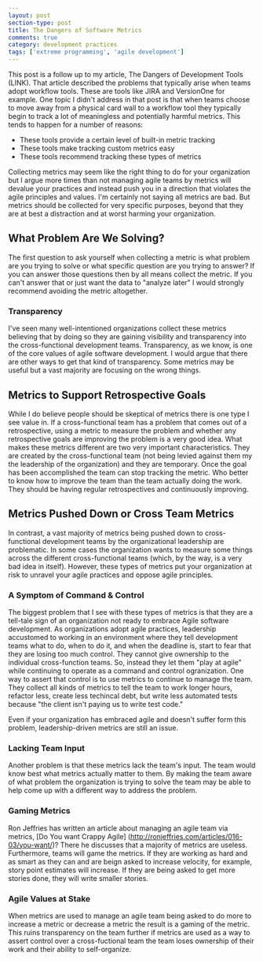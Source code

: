 ```yaml
---
layout: post
section-type: post
title: The Dangers of Software Metrics
comments: true
category: development practices
tags: ['extreme programming', 'agile development']
---
```


This post is a follow up to my article, The Dangers of Development Tools (LINK). That article described the problems that typically arise when teams adopt workflow tools. These are tools like JIRA and VersionOne for example.
One topic I didn't address in that post is that when teams choose to move away from a physical card wall to a workflow tool they typically begin to track a lot of meaningless and potentially harmful metrics. This tends to happen for a number of reasons:
* These tools provide a certain level of built-in metric tracking
* These tools make tracking custom metrics easy
* These tools recommend tracking these types of metrics

Collecting metrics may seem like the right thing to do for your organization but I argue more times than not managing agile teams by metrics will devalue your practices and instead push you in a direction that violates the agile principles and values. I'm certainly
not saying all metrics are bad. But metrics should be collected for very specific purposes, beyond that they are at best a distraction and at worst harming your organization.

## What Problem Are We Solving?
The first question to ask yourself when collecting a metric is what problem are you trying to solve or what specific question are you
trying to answer? If you can answer those questions then by all means collect the metric. If you can't answer that or just want the
data to "analyze later" I would strongly recommend avoiding the metric altogether. 

### Transparency

I've seen many well-intentioned organizations collect these metrics believing that by doing so they are gaining visibility and transparency into the cross-functional development teams. Transparency, as we know, is one of the core values of agile software development. I would argue that there are other ways to get that kind of transparency. Some metrics may be useful but a vast majority are focusing on the wrong things. 

## Metrics to Support Retrospective Goals

While I do believe people should be skeptical of metrics there is one type I see value in. If a cross-functional team has a problem
that comes out of a retrospective, using a metric to measure the problem and whether any retrospective goals are improving the problem is a very
good idea. What makes these metrics different are two very important characteristics. They are created by the cross-functional team (not being levied against them my the leadership of the organization) and they are temporary. Once the goal has been accomplished the team can stop tracking the metric. Who better to know how to improve the team than the team actually doing the work. They should be having regular retrospectives and continuously improving.

## Metrics Pushed Down or Cross Team Metrics

In contrast, a vast majority of metrics being pushed down to cross-functional development teams by the organizational leadership are problematic. In some cases the organization wants to measure some things across the different cross-functional teams (which, by the way, is a very bad idea in itself). However, these types of metrics put your organization at risk to unravel your agile practices and oppose agile principles. 

### A Symptom of Command & Control 

The biggest problem that I see with these types of metrics is that they are a tell-tale sign of an organization not ready to embrace Agile software development. As organizations adopt agile practices, leadership accustomed to working in an environment where they tell development teams what to do, when to do it, and when the deadline is, start to fear that they are losing too much control. They cannot give ownership to the individual cross-function teams. So, instead they let them "play at agile" while continuing to operate as a command and control ogranization. One way to assert that control is to use metrics to continue to manage the team. They collect all kinds of metrics to tell the team to work longer hours, refactor less, create less techincal debt, but write less automated tests because "the client isn't paying us to write test code." 

Even if your organization has embraced agile and doesn't suffer form this problem, leadership-driven metrics are still an issue. 

### Lacking Team Input
Another problem is that these metrics lack the team's input. The team would know best what metrics actually matter to them. By making the team aware of what problem the organization is trying to solve the team may be able to help come up with a different way to address the problem. 

### Gaming Metrics
Ron Jeffries has written an article about managing an agile team via metrics, [Do You want Crappy Agile] (http://ronjeffries.com/articles/016-03/you-want/)?  There he discusses that a majority of metrics are useless. Furthermore, teams will game the metrics. If they are working as hard and as smart as they can and are beign asked to increase velocity, for example, story point estimates will increase. If they are being asked to get more stories done, they will write smaller stories. 

### Agile Values at Stake
When metrics are used to manage an agile team being asked to do more to increase a metric or decrease a metric the result is a gaming of the metric. This ruins transparency on the team further if metrics are used as a way to assert control over a cross-fuctional team the team loses ownership of their work and their ability to self-organize.

